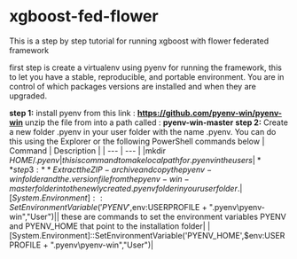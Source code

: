 # xgboost-fed-flower

This is a step by step tutorial for running xgboost with flower federated framework

first step is create a virtualenv using pyenv for running the framework, this to let you have a stable, reproducible, and portable environment. You are in control of which packages versions are installed and when they are upgraded.

**step 1:** install pyenv from this link : **https://github.com/pyenv-win/pyenv-win**
unzip the file from into a path called : **pyenv-win-master**
**step 2:** Create a new folder .pyenv in your user folder with the name .pyenv. You can do this using the Explorer or the following PowerShell commands below
| Command | Description |
| --- | --- |
|mkdir $HOME/.pyenv | this is command to make local path for .pyenv in the users |
**step 3:** Extract the ZIP-archive and copy the pyenv-win folder and the .version file from the pyenv-win-master folder into the newly created .pyenv folder in your user folder.
|[System.Environment]::SetEnvironmentVariable('PYENV',$env:USERPROFILE + "\.pyenv\pyenv-win\","User")|| these are commands to set the environment variables PYENV and PYENV_HOME that point to the installation folder|
|[System.Environment]::SetEnvironmentVariable('PYENV_HOME',$env:USERPROFILE + "\.pyenv\pyenv-win\","User")|
